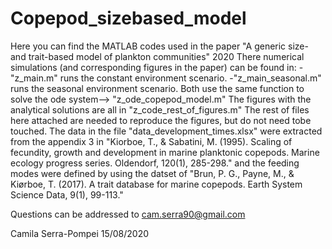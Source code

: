 # Copepod_sizebased_model
Here you can find the MATLAB codes used in the paper "A generic size- and trait-based model of plankton communities" 2020 
There numerical simulations (and corresponding figures in the paper) can be found in:
    -"z_main.m" runs the constant environment scenario.
    -"z_main_seasonal.m" runs the seasonal environment scenario.
    Both use the same function to solve the ode system--> "z_ode_copepod_model.m"
The figures with the analytical solutions are all in "z_code_rest_of_figures.m"
The rest of files here attached are needed to reproduce the figures, but do not need tobe touched.
The data in the file "data_development_times.xlsx" were extracted from the appendix 3 in "Kiorboe, T., & Sabatini, M. (1995). Scaling of fecundity, growth and development in marine planktonic copepods. Marine ecology progress series. Oldendorf, 120(1), 285-298." and the feeding modes were defined by using the datset of "Brun, P. G., Payne, M., & Kiørboe, T. (2017). A trait database for marine copepods. Earth System Science Data, 9(1), 99-113."

Questions can be addressed to cam.serra90@gmail.com    

Camila Serra-Pompei 15/08/2020

